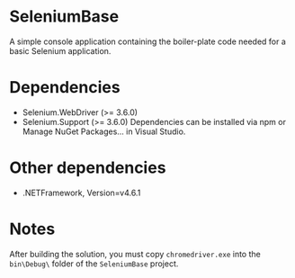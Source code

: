 # SeleniumBase
A simple console application containing the boiler-plate code needed for a basic Selenium application.

# Dependencies
* Selenium.WebDriver (>= 3.6.0)
* Selenium.Support (>= 3.6.0)
Dependencies can be installed via npm or Manage NuGet Packages... in Visual Studio.

# Other dependencies
* .NETFramework, Version=v4.6.1

# Notes
After building the solution, you must copy ``chromedriver.exe`` into the ``bin\Debug\`` folder of the ``SeleniumBase`` project.
